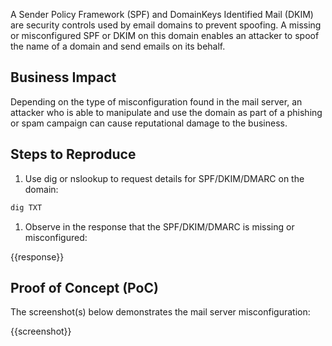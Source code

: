 A Sender Policy Framework (SPF) and DomainKeys Identified Mail (DKIM) are security controls used by email domains to prevent spoofing. A missing or misconfigured SPF or DKIM on this domain enables an attacker to spoof the name of a domain and send emails on its behalf.

## Business Impact

Depending on the type of misconfiguration found in the mail server, an attacker who is able to  manipulate and use the domain as part of a phishing or spam campaign can cause reputational damage to the business.

## Steps to Reproduce

1. Use dig or nslookup to request details for SPF/DKIM/DMARC on the domain:

```bash
dig TXT 
```

1. Observe in the response that the SPF/DKIM/DMARC is missing or misconfigured:

{{response}}

## Proof of Concept (PoC)

The screenshot(s) below demonstrates the mail server misconfiguration:

{{screenshot}}
